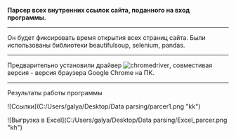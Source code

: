 **Парсер всех внутренних ссылок сайта, поданного на вход программы.**
***
Он будет фиксировать время открытия всех страниц сайта. Были использованы библиотеки beautifulsoup, selenium, pandas. 

***
Предварительно установили драйвер ![chromedriver](https://sites.google.com/a/chromium.org/chromedriver/downloads), совместивая версия - версия браузера Google Chrome на ПК.
***
Результаты работы программы

![Ссылки](C:/Users/galya/Desktop/Data parsing/parcer1.png "kk")

![Выгрузка в Excel](C:/Users/galya/Desktop/Data parsing/Excel_parcer.png "kh")
